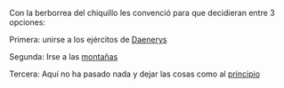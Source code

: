 Con la berborrea del chiquillo les convenció para que decidieran entre 3 opciones: 

Primera: unirse a los ejércitos de [Daenerys](Daenerys/Daenerys.md)

Segunda: Irse a las [montañas](../montanas/montanas.md)

Tercera: Aquí no ha pasado nada y dejar las cosas como al [principio](../canudos.md)